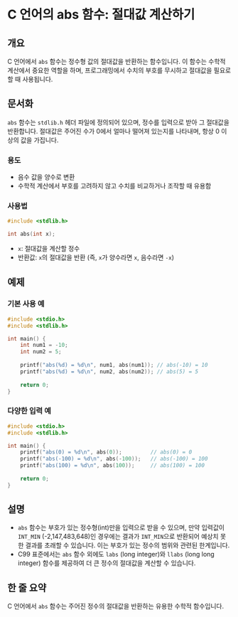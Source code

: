 <!--
Meta Description: # C 언어의 abs 함수: 절대값 계산하기 ## 개요 C 언어에서 `abs` 함수는 정수형 값의 절대값을 반환하는 함수입니다. 이 함수는 수학적 계산에서 중요한 역할을 하며, 프로그래밍에서 수치의 부호를 무시하고 절대값을 필요로 할 때 사용됩니다. ## 문서화 `ab...
Meta Keywords: abs, 100, 절대값을, int, 함수는
-->

# C 언어의 abs 함수: 절대값 계산하기

## 개요
C 언어에서 `abs` 함수는 정수형 값의 절대값을 반환하는 함수입니다. 이 함수는 수학적 계산에서 중요한 역할을 하며, 프로그래밍에서 수치의 부호를 무시하고 절대값을 필요로 할 때 사용됩니다.

## 문서화
`abs` 함수는 `stdlib.h` 헤더 파일에 정의되어 있으며, 정수를 입력으로 받아 그 절대값을 반환합니다. 절대값은 주어진 수가 0에서 얼마나 떨어져 있는지를 나타내며, 항상 0 이상의 값을 가집니다.

### 용도
- 음수 값을 양수로 변환
- 수학적 계산에서 부호를 고려하지 않고 수치를 비교하거나 조작할 때 유용함

### 사용법
```c
#include <stdlib.h>

int abs(int x);
```
- `x`: 절대값을 계산할 정수
- 반환값: `x`의 절대값을 반환 (즉, `x`가 양수라면 `x`, 음수라면 `-x`)

## 예제
### 기본 사용 예
```c
#include <stdio.h>
#include <stdlib.h>

int main() {
    int num1 = -10;
    int num2 = 5;
    
    printf("abs(%d) = %d\n", num1, abs(num1)); // abs(-10) = 10
    printf("abs(%d) = %d\n", num2, abs(num2)); // abs(5) = 5
    
    return 0;
}
```

### 다양한 입력 예
```c
#include <stdio.h>
#include <stdlib.h>

int main() {
    printf("abs(0) = %d\n", abs(0));         // abs(0) = 0
    printf("abs(-100) = %d\n", abs(-100));   // abs(-100) = 100
    printf("abs(100) = %d\n", abs(100));     // abs(100) = 100
    
    return 0;
}
```

## 설명
- `abs` 함수는 부호가 있는 정수형(int)만을 입력으로 받을 수 있으며, 만약 입력값이 `INT_MIN` (-2,147,483,648)인 경우에는 결과가 `INT_MIN`으로 반환되어 예상치 못한 결과를 초래할 수 있습니다. 이는 부호가 있는 정수의 범위와 관련된 한계입니다.
- C99 표준에서는 `abs` 함수 외에도 `labs` (long integer)와 `llabs` (long long integer) 함수를 제공하여 더 큰 정수의 절대값을 계산할 수 있습니다.

## 한 줄 요약
C 언어에서 `abs` 함수는 주어진 정수의 절대값을 반환하는 유용한 수학적 함수입니다.